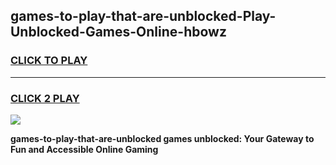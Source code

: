 
## games-to-play-that-are-unblocked-Play-Unblocked-Games-Online-hbowz
<h3>
<a href="https://premium76.site?title=games-to-play-that-are-unblocked&ref=24A">CLICK TO PLAY</a></h3>
<hr>

<h3>
<a href="https://premium76.site?title=games-to-play-that-are-unblocked&ref=24A">CLICK 2 PLAY</a>
  
</h3>

<a href="https://premium76.site?title=games-to-play-that-are-unblocked&ref=24A"><img src="https://clearcache.store/games.png"></a>


**games-to-play-that-are-unblocked games unblocked: Your Gateway to Fun and Accessible Online Gaming**
